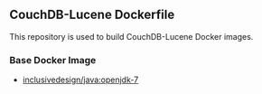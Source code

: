 ## CouchDB-Lucene Dockerfile


This repository is used to build CouchDB-Lucene Docker images.


### Base Docker Image

* [inclusivedesign/java:openjdk-7](https://registry.hub.docker.com/u/inclusivedesign/java/)

